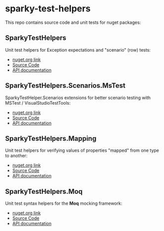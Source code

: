 # sparky-test-helpers
This repo contains source code and unit tests for nuget packages:

## SparkyTestHelpers
Unit test helpers for Exception expectations and "scenario" (row) tests:
* [nuget.org link](https://www.nuget.org/packages/SparkyTestHelpers/)
* [Source Code](/SparkyTestHelpers)
* [API documentation](/SparkyTestHelpers/api.md)
  
## SparkyTestHelpers.Scenarios.MsTest
SparkyTestHelper.Scenarios extensions for better scenario testing with MSTest / VisualStudioTestTools:
* [nuget.org link](https://www.nuget.org/packages/SparkyTestHelpers.Scenarios.MsTest/)
* [Source Code](/SparkyTestHelpers.Scenarios.MsTest)
* [API documentation](/SparkyTestHelpers.Scenarios.MsTest/api.md)

## SparkyTestHelpers.Mapping
Unit test helpers for verifying values of properties "mapped" from one type to another:
* [nuget.org link](https://www.nuget.org/packages/SparkyTestHelpers.Mapping/)
* [Source Code](/SparkyTestHelpers.Mapping)
* [API documentation](/SparkyTestHelpers.Mapping/api.md)
  
## SparkyTestHelpers.Moq
Unit test syntax helpers for the **Moq** mocking framework:
* [nuget.org link](https://www.nuget.org/packages/SparkyTestHelpers.Moq/)
* [Source Code](/SparkyTestHelpers.Moq)
* [API documentation](/SparkyTestHelpers.Moq/api.md)
